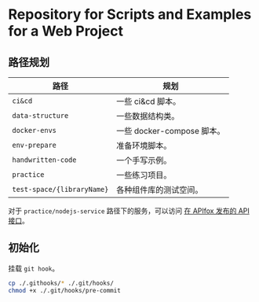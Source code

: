 # Repository for Scripts and Examples for a Web Project

## 路径规划

| 路径                       | 规划                                         |
| -------------------------- | -------------------------------------------- |
| `ci&cd`                    | 一些 ci&cd 脚本。                            |
| `data-structure`           | 一些数据结构类。                             |
| `docker-envs`              | 一些 docker-compose 脚本。                   |
| `env-prepare`              | 准备环境脚本。                               |
| `handwritten-code`         | 一个手写示例。                               |
| `practice`                 | 一些练习项目。                               |
| `test-space/{libraryName}` | 各种组件库的测试空间。                       |

对于 `practice/nodejs-service` 路径下的服务，可以访问 [在 APIfox 发布的 API 接口](https://apifox.com/apidoc/shared-b220fa2f-dc80-4283-9dee-311a22e04d03)。

## 初始化

挂载 `git hook`。

``` sh
cp ./.githooks/* ./.git/hooks/
chmod +x ./.git/hooks/pre-commit
```
